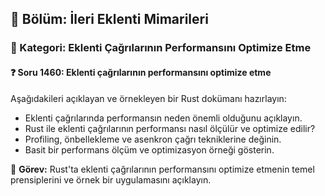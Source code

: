 ## 📘 Bölüm: İleri Eklenti Mimarileri  
### 🔹 Kategori: Eklenti Çağrılarının Performansını Optimize Etme  
#### ❓ Soru 1460: Eklenti çağrılarının performansını optimize etme

Aşağıdakileri açıklayan ve örnekleyen bir Rust dokümanı hazırlayın:

- Eklenti çağrılarında performansın neden önemli olduğunu açıklayın.
- Rust ile eklenti çağrılarının performansı nasıl ölçülür ve optimize edilir?
- Profiling, önbellekleme ve asenkron çağrı tekniklerine değinin.
- Basit bir performans ölçüm ve optimizasyon örneği gösterin.

🔧 **Görev:** Rust'ta eklenti çağrılarının performansını optimize etmenin temel prensiplerini ve örnek bir uygulamasını açıklayın.
